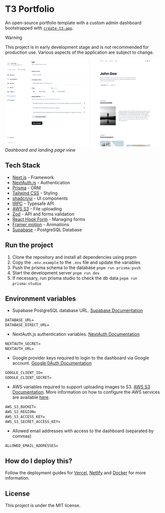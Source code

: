# T3 Portfolio

An open-source portfolio template with a custom admin dashboard bootstrapped with [`create-t3-app`](https://create.t3.gg/).

> [!WARNING]
> This project is in early development stage and is not recommended for production use. Various aspects of the application are subject to change.

![T3Portfolio](./public/images/preview.jpg)
_Dashboard and landing page view_

## Tech Stack

- [Next.js](https://nextjs.org) - Framework
- [NextAuth.js](https://next-auth.js.org) - Authentication
- [Prisma](https://prisma.io) - ORM
- [Tailwind CSS](https://tailwindcss.com) - Styling
- [shadcn/ui](https://ui.shadcn.com/) - UI components
- [tRPC](https://trpc.io) - Typesafe API
- [AWS S3](https://aws.amazon.com/s3/) - File uploading
- [Zod](https://zod.dev/) - API and forms validation
- [React Hook Form](https://www.react-hook-form.com/) - Managing forms
- [Framer motion](https://www.framer.com/motion/) - Animations
- [Supabase](https://supabase.com) - PostgreSQL Database

## Run the project

1. Clone the repository and install all dependencies using pnpm
2. Copy the `.env.example` to the `.env` file and update the variables
3. Push the prisma schema to the database `pnpm run prisma:push`
4. Start the development server `pnpm run dev`
5. If necessary, run prisma studio to check the db data `pnpm run prisma:studio`

## Environment variables

- Supabase PostgreSQL database URL. [Supabase Documentation](https://supabase.com/partners/integrations/prisma)

```
DATABASE_URL=
DATABASE_DIRECT_URL=
```

- NextAuth.js authentication variables. [NextAuth Documentation](https://next-auth.js.org/configuration/options#environment-variables)

```
NEXTAUTH_SECRET=
NEXTAUTH_URL=
```

- Google provider keys required to login to the dashboard via Google account. [Google 0Auth Documentation](https://developers.google.com/identity/protocols/oauth2)

```
GOOGLE_CLIENT_ID=
GOOGLE_CLIENT_SECRET=
```

- AWS variables required to support uploading images to S3. [AWS S3 Documentation](https://docs.aws.amazon.com/AmazonS3/latest/userguide/GetStartedWithS3.html). More information on how to configure the AWS services are available [here](./AWS-SETUP.md).

```
AWS_S3_BUCKET=
AWS_S3_REGION=
AWS_S3_ACCESS_KEY=
AWS_S3_SECRET_ACCESS_KEY=
```

- Allowed email addresses with access to the dashboard (separated by commas)

```
ALLOWED_EMAIL_ADDRESSES=
```

## How do I deploy this?

Follow the deployment guides for [Vercel](https://create.t3.gg/en/deployment/vercel), [Netlify](https://create.t3.gg/en/deployment/netlify) and [Docker](https://create.t3.gg/en/deployment/docker) for more information.

## License

This project is under the MIT license.
